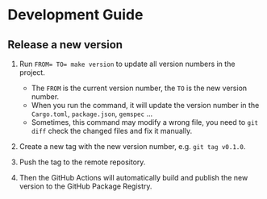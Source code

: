 # Development Guide

## Release a new version

1. Run `FROM= TO= make version` to update all version numbers in the project.

   - The `FROM` is the current version number, the `TO` is the new version number.
   - When you run the command, it will update the version number in the `Cargo.toml`, `package.json`, `gemspec` ...
   - Sometimes, this command may modify a wrong file, you need to `git diff` check the changed files and fix it manually.

1. Create a new tag with the new version number, e.g. `git tag v0.1.0`.
1. Push the tag to the remote repository.
1. Then the GitHub Actions will automatically build and publish the new version to the GitHub Package Registry.
